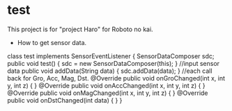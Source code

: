 test
====



This project is for "project Haro" for Roboto no kai.

* How to get sensor data.


class test implements SensorEventListener {
    SensorDataComposer sdc;
public void test() {
    sdc = new SensorDataComposer(this);
}
//input sensor data
public void addData(String data) {
   sdc.addData(data);
}
//each call back for Gro, Acc, Mag, Dst.
@Override
public void onGroChanged(int x, int y, int z) {
}
@Override
public void onAccChanged(int x, int y, int z) {
}
@Override
public void onMagChanged(int x, int y, int z) {
}
@Override
public void onDstChanged(int data) {
}
}
